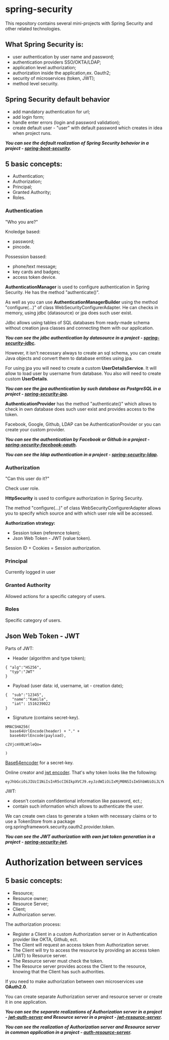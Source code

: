 # spring-security

This repository contains several mini-projects with Spring Security and other related technologies.

## What Spring Security is:
- user authentication by user name and password;
- authentication providers SSO/OKTA/LDAP;
- application level authorization;
- authorization inside the application,ex. Oauth2;
- security of microservices (token, JWT);
- method level security.

## Spring Security default behavior
- add mandatory authentication for url;
- add login form;
- handle enter errors (login and password validation);
- create default user - "user" with default password which creates in idea when project runs.

***You can see the default realization of Spring Security behavior in a project - [spring-boot-security](https://github.com/camelya58/spring-security/tree/master/spring-boot-security).***

## 5 basic concepts:
- Authentication;
- Authorization;
- Principal;
- Granted Authority;
- Roles.

### Authentication
"Who you are?"

Knoledge based:
- password;
- pincode.

Possession bassed:
- phone/text message;
- key cards and badges;
- access token device.

**AuthenticationManager** is used to configure authentication in Spring Security.
He has the method "authenticate()". 

As well as you can use **AuthenticationManagerBuilder** using the method "configure(...)" of class WebSecurityConfigurerAdapter.
He can checks in memory, using jdbc (datasource) or jpa does such user exist.

Jdbc allows using tables of SQL databases from ready-made schema without creation java classes and connecting them with our application. 

***You can see the jdbc authentication by datasource in a project - [spring-security-jdbc](https://github.com/camelya58/spring-security/tree/master/spring-security-jdbc).***

However, it isn't necessary always to create an sql schema, you can create Java objects and convert them to database entities using jpa.

For using jpa you will need to create a custom **UserDetailsService**. It will allow to load user by username from database. You also will need to create custom **UserDetails**.

***You can see the jpa authentication by such database as PostgreSQL in a project - [spring-security-jpa](https://github.com/camelya58/spring-security/tree/master/spring-security-jpa).***

**AuthenticationProvider** has the method "authenticate()" which allows to check in own database does such user exist and 
provides access to the token.

Facebook, Google, Github, LDAP can be AuthenticationProvider or you can create your custom provider.

***You can see the authentication by Facebook or Github in a project - [spring-security-facebook-oauth](https://github.com/camelya58/spring-security/tree/master/spring-security-facebook-auth).***

***You can see the ldap authentication in a project - [spring-security-ldap](https://github.com/camelya58/spring-security/tree/master/spring-security-ldap).***

### Authorization
"Can this user do it?"

Check user role.

**HttpSecurity** is used to configure authorization in Spring Security.

The method "configure(...)" of class WebSecurityConfigurerAdapter allows you to specify which source and with which user role will be accessed.

**Authorization strategy:**
- Session token (reference token);
- Json Web Token - JWT (value token).

Session ID + Cookies = Session authorization.

### Principal
Currently logged in user

### Granted Authority
Allowed actions for a specific category of users.

### Roles
Specific category of users.

## Json Web Token - JWT
Parts of JWT:
- Header (algorithm and type token);
```
{ "alg":"HS256",
  "typ":"JWT"
}
```
- Payload (user data: id, username, iat - creation date);
```
{  "sub":"12345",
   "name":"Kamila",
   "iat": 1516239022
}
```
- Signature (contains secret-key).
```
HMACSHA256(
  base64UrlEncode(header) + "." +
  base64UrlEncode(payload),
  
c2VjcmV0LWtleQo=

)
```
[Base64encoder](https://www.base64encode.org/) for a secret-key.

Online creator and [jwt encoder](https://jwt.io/). 
That's why token looks like the following:
```
eyJhbGciOiJIUzI1NiIsInR5cCI6IkpXVCJ9.eyJzdWIiOiIxMjM0NSIsIm5hbWUiOiJLYW1pbGEiLCJpYXQiOjE1MTYyMzkwMjJ9.yYC4nHAWUEiNDriw1A19HR4pslrYnps3XQRVe6l7CMI
```
JWT:
- doesn't contain confidentional information like password, ect.;
- contain such information which allows to authenticate the user.

We can create own class to generate a token with necessary claims or to use a TokenStore from a package org.springframework.security.oauth2.provider.token.

***You can see the JWT authorization with own jwt token generation in a project - [spring-security-jwt](https://github.com/camelya58/spring-security/tree/master/spring-security-jwt).***

# Authorization between services

## 5 basic concepts:
- Resource;
- Resource owner;
- Resource Server;
- Client;
- Authorization server.

The authorization process:
- Register a Client in a custom Authorization server or in Authentication provider like OKTA, Github, ect.
- The Client will request an access token from Authorization server.
- The Client will try to access the resource by providing an access token (JWT) to Resource server.
- The Resource server must check the token.
- The Resource server provides access the Client to the resource, knowing that the Client has such authorities.

If you need to make authorization between own microservices use **OAuth2.0**.

You can create separate Authorization server and resource server or create it in one application.

***You can see the separate realizations of Authorization server in a project - [jwt-auth-server](https://github.com/camelya58/spring-security/tree/master/jwt-auth-server) and Resource server in a project - [jwt-resource-server](https://github.com/camelya58/spring-security/tree/master/jwt-resource-server).***

***You can see the realization of Authorization server and Resource server in common application in a project - [auth-resource-server](https://github.com/camelya58/spring-security/tree/master/auth-resource-server).***
